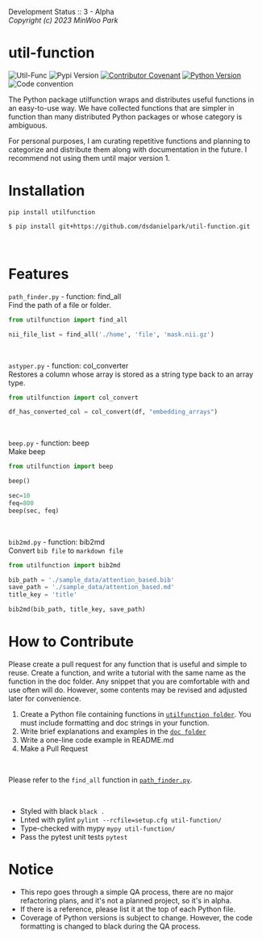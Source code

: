 Development Status :: 3 - Alpha <br>
*Copyright (c) 2023 MinWoo Park*
<br>

# util-function
![Util-Func](https://img.shields.io/badge/pypi-utilfunction-orange)
![Pypi Version](https://img.shields.io/pypi/v/utilfunction.svg)
[![Contributor Covenant](https://img.shields.io/badge/contributor%20covenant-v2.0%20adopted-black.svg)](code_of_conduct.md)
[![Python Version](https://img.shields.io/badge/python-3.6%2C3.7%2C3.8-black.svg)](code_of_conduct.md)
![Code convention](https://img.shields.io/badge/code%20convention-pep8-black)

The Python package utilfunction wraps and distributes useful functions in an easy-to-use way. We have collected functions that are simpler in function than many distributed Python packages or whose category is ambiguous.

For personal purposes, I am curating repetitive functions and planning to categorize and distribute them along with documentation in the future. I recommend not using them until major version 1.
<br>

# Installation
```
pip install utilfunction
```
```
$ pip install git+https://github.com/dsdanielpark/util-function.git
```


<br>

# Features
`path_finder.py` - function: find_all <br>
 Find the path of a file or folder. 
```python
from utilfunction import find_all

nii_file_list = find_all('./home', 'file', 'mask.nii.gz')
```
<br>

`astyper.py` - function: col_converter <br>
Restores a column whose array is stored as a string type back to an array type.
```python
from utilfunction import col_convert

df_has_converted_col = col_convert(df, "embedding_arrays")
```

<br>

`beep.py` - function: beep <br>
Make beep
```python
from utilfunction import beep

beep()

sec=10
feq=800
beep(sec, feq)
```

<br>


`bib2md.py` - function: bib2md <br>
Convert `bib file` to `markdown file`  
```python
from utilfunction import bib2md

bib_path = './sample_data/attention_based.bib'
save_path = './sample_data/attention_based.md'
title_key = 'title'

bib2md(bib_path, title_key, save_path)

```


# How to Contribute
Please create a pull request for any function that is useful and simple to reuse. Create a function, and write a tutorial with the same name as the function in the doc folder. Any snippet that you are comfortable with and use often will do. However, some contents may be revised and adjusted later for convenience.

1. Create a Python file containing functions in [`utilfunction folder`](https://github.com/DSDanielPark/utilfunction/tree/main/utifunc). You must include formatting and doc strings in your function.
2. Write brief explanations and examples in the [`doc folder`](https://github.com/DSDanielPark/utilfunction/tree/main/doc)
3. Write a one-line code example in README.md
5. Make a Pull Request
<br>

Please refer to the `find_all` function in [`path_finder.py`](https://github.com/DSDanielPark/utilfunction/blob/main/utifunc/path_finder.py).

<br>

- Styled with black `black .`
- Lnted with pylint `pylint --rcfile=setup.cfg util-function/`
- Type-checked with mypy `mypy util-function/`
- Pass the pytest unit tests `pytest`



# Notice
- This repo goes through a simple QA process, there are no major refactoring plans, and it's not a planned project, so it's in alpha.
- If there is a reference, please list it at the top of each Python file.
- Coverage of Python versions is subject to change. However, the code formatting is changed to black during the QA process.
